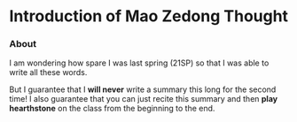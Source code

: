 # Introduction of Mao Zedong Thought

### About
I am wondering how spare I was last spring (21SP) so that I was able to write all these words.

But I guarantee that I **will never** write a summary this long for the second time! I also guarantee that you can just recite this summary and then **play hearthstone** on the class from the beginning to the end.

